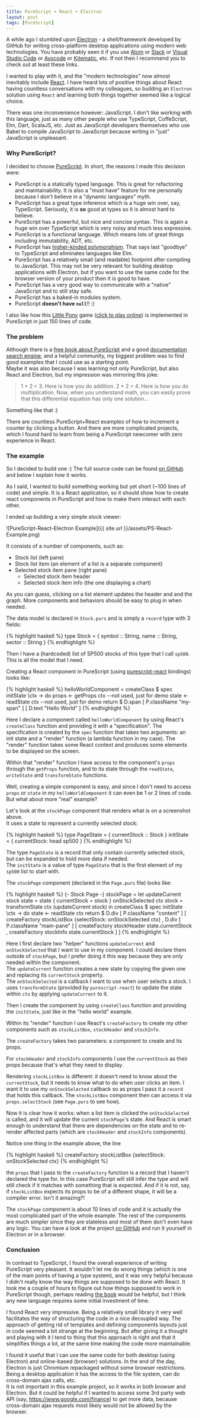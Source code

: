 ```yaml
---
title: PureScript + React + Electron
layout: post
tags: [PureScript]
---
```


A while ago I stumbled upon [Electron](http://electron.atom.io/) - a shell/framework developed by GitHub for writing cross-platform desktop applications using modern web technologies.
You have probably seen it if you use [Atom](http://atom.io) or [Slack](https://slack.com/) or [Visual Studio Code](https://code.visualstudio.com/) or [Avocode](http://avocode.com/) or [Kitematic](https://kitematic.com/), etc. If not then I recommend you to check out at least these links.

I wanted to play with it, and the "modern technologies" now almost inevitably include [React](https://goo.gl/o8zXjK). I have heard lots of positive things about React having countless conversations with my colleagues, so building an `Electron` solution using `React` and learning both things together seemed like a logical choice.

There was one inconvenience however: JavaScript. I don't like working with this language, just as many other people who use TypeScript, CoffeScript, Elm, Dart, ScalaJS, etc. Just as JavaScript developers themselves who use Babel to compile JavaScript to JavaScript because writing in "just" JavaScript is unpleasant.  

### Why PureScript?
I decided to choose [PureScript](http://goo.gl/rztpWR). In short, the reasons I made this decision were:

- PureScript is a statically typed language. This is great for refactoring and maintainability. It is also a "must have" feature for me personally because I don't believe in a "dynamic languages" myth.
- PureScript has a great type inference which is a huge win over, say, TypeScript. Seriously, it is **so** good at types so it is almost hard to believe.
- PureScript has a powerful, but nice and concise syntax. This is again a huge win over TypeScript which is very noisy and much less expressive.
- PureScript is a functional language. Which means lots of great things including immutability, ADT, etc.
- PureScript has [higher-kinded polymorphism](http://goo.gl/NHulQF). That says last "goodbye" to TypeScript and eliminates languages like Elm.
- PureScript has a relatively small (and readable) footprint after compiling to JavaScript. This may not be very relevant for building desktop applications with Electron, but if you want to use the same code for the browser version of your product then it is good to have.
- PureScript has a very good way to communicate with a "native" JavaScript and to still stay safe.
- PureScript has a baked-in modules system.
- PureScript **doesn't have `null`**!! :)

I also like how this [Little Pony](https://goo.gl/jzTc2R) game ([click to play online](http://goo.gl/QlRGSL)) is implemented in PureScript in just 150 lines of code.

### The problem
Although there is a [free book about PureScript](https://goo.gl/DSxJZF) and a good [documentation search engine](http://pursuit.purescript.org/), and a helpful community, my biggest problem was to find good examples that I could use as a starting point.  
Maybe it was also because I was learning not only PureScript, but also React and Electron, but my impression was mirroring this joke:

> 1 + 2 = 3. Here is how you do addition. 2 * 2 = 4. Here is how you do multiplication. Now, when you understand math, you can easily prove that this differential equation has only one solution...

Something like that :)

There are countless PureScript+React examples of how to increment a counter by clicking a button. And there are more complicated projects, which I found hard to learn from being a PureScript newcomer with zero experience in React.

### The example
So I decided to build one :) The full source code can be found [on GitHub](https://goo.gl/hf73sp) and below I explain how it works.

As I said, I wanted to build something working but yet short (~100 lines of code) and simple. It is a React application, so it should show how to create react components in PureScript and how to make them interact with each other.

I ended up building a very simple stock viewer:

![PureScript-React-Electron Example]({{ site.url }}/assets/PS-React-Example.png)

It consists of a number of components, such as:

- Stock list (left pane)
 - Stock list item (an element of a list is a separate component)
- Selected stock item pane (right pane)
  - Selected stock item header
  - Selected stock item info (the one displaying a chart)

As you can guess, clicking on a list element updates the header and and the graph. More components and behaviors should be easy to plug in when needed.

The data model is declared in `Stock.purs` and is simply a `record` type with 3 fields:

{% highlight haskell %}
type Stock = { symbol :: String, name :: String, sector :: String }
{% endhighlight %}

Then I have a (hardcoded) list of SP500 stocks of this type that I call `sp500`. This is all the model that I need.

Creating a React component in PureScript (using [purescript-react](https://goo.gl/zqZhoi) bindings) looks like:

{% highlight haskell %}
helloWorldComponent = createClass $ spec initState \ctx -> do
  props <- getProps ctx    --not used, just for demo
  state <- readState ctx   --not used, just for demo
  return $ D.span [ P.className "my-span" ] [ D.text "Hello World" ]
{% endhighlight %}

Here I declare a component called `helloWorldComponent` by using React's `createClass` function and providing it with a "specification". The specification is created by the `spec` function that takes two arguments: an init state and a "render" function (a lambda function in my case). The "render" function takes some React context and produces some elements to be displayed on the screen.  

Within that "render" function I have access to the component's `props` through the `getProps` function, and to its state through the `readState`, `writeState` and `transformState` functions.

Well, creating a simple component is easy, and since I don't need to access `props` or `state` in my `helloWorldComponent` it can even be 1 or 2 lines of code. But what about more "real" example?

Let's look at the `stockPage` component that renders what is on a screenshot above.   
It uses a state to represent a currently selected stock:

{% highlight haskell %}
type PageState = { currentStock :: Stock }
initState = { currentStock: head sp500 }
{% endhighlight %}

The type `PageState` is a record that only contain currently selected stock, but can be expanded to hold more data if needed.  
The `initState` is a value of type `PageState` that is the first element of my `sp500` list to start with.

The `stockPage` component (declared in the `Page.purs` file) looks like:

{% highlight haskell %}
{- Stock Page -}
stockPage =
  let updateCurrent stock state = state { currentStock = stock }
      onStockSelected ctx stock = transformState ctx (updateCurrent stock)
  in createClass $ spec initState \ctx -> do
     state <- readState ctx
     return $ D.div [ P.className "content" ]
                    [ createFactory stockListBox {selectStock: onStockSelected ctx}
                    , D.div [ P.className "main-pane" ]
                            [ createFactory stockHeader state.currentStock
                            , createFactory stockInfo state.currentStock
                            ]
                    ]
{% endhighlight %}

Here I first declare two "helper" functions `updateCurrent` and `onStockSelected` that I want to use in my component. I could declare them outside of `stockPage`, but I prefer doing it this way because they are only needed within the component.  
The `updateCurrent` function creates a new state by copying the given one and replacing its `currentStock` property.  
The `onStockSelected` is a callback I want to use when user selects a stock. I uses `transformState` (provided by `purescript-react`) to update the state within `ctx` by applying `updateCurrent` to it.

Then I create the component by using `createClass` function and providing the `initState`, just like in the "hello world" example.

Within its "render" function I use React's `createFactory` to create my other components such as `stockListBox`, `stockHeader` and `stockInfo`.

The `createFactory` takes two parameters: a component to create and its props.  

For `stockHeader` and `stockInfo` components I use the `currentStock` as their props because that's what they need to display.

Rendering `stockListBox` is different: it doesn't need to know about the `currentStock`, but it needs to know what to do when user clicks an item. I want it to use my `onStockSelected` callback so as props I pass it a `record` that holds this callback. The `stockListBox` component then can access it via `props.selectStock` (see `Page.purs` to see how).

Now it is clear how it works: when a list item is clicked the `onStockSelected` is called, and it will update the current `stockPage`'s state. And React is smart enough to understand that there are dependencies on the state and to re-render affected parts (which are `stockHeader` and `stockInfo` components).

Notice one thing in the example above, the line

{% highlight haskell %}
createFactory stockListBox {selectStock: onStockSelected ctx}
{% endhighlight %}

the `props` that I pass to the `createFactory` function is a record that I haven't declared the type for. In this case PureScript will still infer the type and will still check if it matches with something that is expected. And if it is not, say, if `stockListBox` expects its props to be of a different shape, it will be a compiler error. Isn't it amazing?!

The `stockPage` component is about 10 lines of code and it is actually the most complicated part of the whole example. The rest of the components are much simpler since they are stateless and most of them don't even have any logic. You can have a look at the project [on GitHub](https://goo.gl/hf73sp) and run it yourself in Electron or in a browser.

### Conclusion
In contrast to TypeScript, I found the overall experience of writing PureScript very pleasant. It wouldn't let me do wrong things (which is one of the main points of having a type system), and it was very helpful because I didn't really know the way things are supposed to be done with React. It took me a couple of hours to figure out how things supposed to work in PureScript though, perhaps reading [the book](https://goo.gl/DSxJZF) would be helpful, but I think any new language requires some initial investment of time.

I found React very impressive. Being a relatively small library it very well facilitates the way of structuring the code in a nice decoupled way. The approach of getting rid of templates and defining components layouts just in code seemed a bit strange at the beginning. But after giving it a thought and playing with it I tend to thing that this approach is right and that it simplifies things a lot, at the same time making the code more maintainable.

I found it useful that I can use the same code for both desktop (using Electron) and online-based (browser) solutions. In the end of the day, Electron is just Chromium repackaged without some browser restrictions. Being a desktop application it has the access to the file system, can do cross-domain ajax calls, etc.  
It is not important in this example project, so it works in both browser and Electron. But it could be helpful if I wanted to access some 3rd party web API (say, https://www.google.com/finance) to get more data, because cross-domain ajax requests most likely would not be allowed by the browser.
